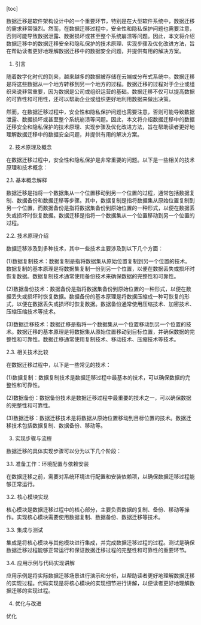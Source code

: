 
[toc]                    
                
                
数据迁移是软件架构设计中的一个重要环节，特别是在大型软件系统中，数据迁移的需求非常强烈。然而，在数据迁移过程中，安全性和隐私保护问题也需要注意，否则可能导致数据泄露、数据损坏或甚至整个系统崩溃等问题。因此，本文将介绍数据迁移中的数据迁移安全和隐私保护的技术原理、实现步骤及优化改进方法，旨在帮助读者更好地理解数据迁移中的数据安全问题，并提供有用的解决方案。

1. 引言

随着数字化时代的到来，越来越多的数据被存储在云端或分布式系统中。数据迁移是将这些数据从一个地方转移到另一个地方的过程。数据迁移的过程对于企业或组织来说非常重要，因为数据是公司或组织运营的基础。数据迁移不仅可以提高数据的可靠性和可用性，还可以帮助企业或组织更好地利用数据来做出决策。

然而，在数据迁移过程中，安全性和隐私保护问题也需要注意，否则可能导致数据泄露、数据损坏或甚至整个系统崩溃等问题。因此，本文将介绍数据迁移中的数据迁移安全和隐私保护的技术原理、实现步骤及优化改进方法，旨在帮助读者更好地理解数据迁移中的数据安全问题，并提供有用的解决方案。

2. 技术原理及概念

在数据迁移过程中，安全性和隐私保护是非常重要的问题。以下是一些相关的技术原理和技术概念：

2.1. 基本概念解释

数据迁移是指将一个数据集从一个位置移动到另一个位置的过程，通常包括数据复制、数据备份和数据迁移等步骤。其中，数据复制是指将数据集从原始位置复制到另一个位置，而数据备份是指将数据集备份到原始位置的一种形式，以便在数据丢失或损坏时恢复数据。数据迁移是指将一个数据集从一个位置移动到另一个位置的过程。

2.2. 技术原理介绍

数据迁移涉及到多种技术，其中一些技术主要涉及到以下几个方面：

(1)数据复制技术：数据复制是指将数据集从原始位置复制到另一个位置的技术。数据复制的基本原理是将数据集复制一份到另一个位置，以便在数据丢失或损坏时恢复数据。数据复制技术通常使用备份技术来确保数据的完整性和可靠性。

(2)数据备份技术：数据备份是指将数据集备份到原始位置的一种形式，以便在数据丢失或损坏时恢复数据。数据备份的基本原理是将数据压缩成一种可恢复的形式，以便在数据丢失或损坏时恢复数据。数据备份通常使用压缩技术、加密技术、压缩压缩技术等技术。

(3)数据迁移技术：数据迁移是指将一个数据集从一个位置移动到另一个位置的技术。数据迁移的基本原理是将数据集从原始位置移动到目标位置，并确保数据的完整性和可靠性。数据迁移通常使用复制技术、移动技术、压缩技术等技术。

2.3. 相关技术比较

在数据迁移过程中，以下是一些常见的技术：

(1)数据复制：数据复制技术是数据迁移过程中最基本的技术，可以确保数据的完整性和可靠性。

(2)数据备份：数据备份技术是数据迁移过程中最重要的技术之一，可以确保数据的完整性和可靠性。

(3)数据迁移：数据迁移技术是将数据从原始位置移动到目标位置的技术。数据迁移技术包括数据复制、数据备份、移动等。

3. 实现步骤与流程

数据迁移的具体实现步骤可以分为以下几个阶段：

3.1. 准备工作：环境配置与依赖安装

在数据迁移之前，需要对系统环境进行配置和安装依赖项，以确保数据迁移过程能够正常运行。

3.2. 核心模块实现

核心模块是数据迁移过程中的核心部分，主要负责数据的复制、备份、移动等操作。实现核心模块需要使用数据复制、数据备份、数据迁移等技术。

3.3. 集成与测试

集成是将核心模块与其他模块进行集成，并完成数据迁移过程的过程。测试是确保数据迁移过程能够正常运行和保证数据迁移过程的完整性和可靠性的重要环节。

3.4. 应用示例与代码实现讲解

应用示例是将实际数据迁移场景进行演示和分析，以帮助读者更好地理解数据迁移的实现过程。代码实现是将核心模块的实现细节进行讲解，以便读者更好地理解数据迁移的实现过程。

4. 优化与改进

优化

